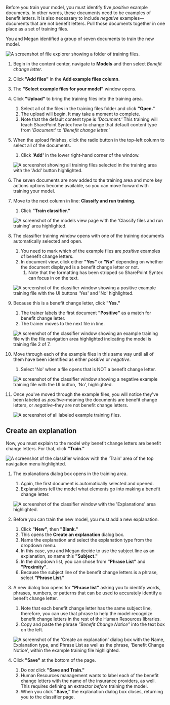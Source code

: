 Before you train your model, you must identify five _positive_ example documents. In other words, these documents need to be examples of benefit letters. It is also necessary to include _negative_ examples—documents that are not benefit letters. Pull those documents together in one place as a set of training files.

You and Megan identified a group of seven documents to train the new model.

![A screenshot of file explorer showing a folder of training files.](../media/training-files.png)

1. Begin in the content center, navigate to **Models** and then select _Benefit change letter_.
1. Click **"Add files"** in the **Add example files column**.
1. The **"Select example files for your model"** window opens.
1. Click **"Upload"** to bring the training files into the training area.
   1. Select all of the files in the training files folder and click **"Open."**
   1. The upload will begin. It may take a moment to complete.
   1. Note that the default content type is _'Document.'_ This training will teach SharePoint Syntex how to change that default content type from _'Document'_ to _'Benefit change letter.'_
1. When the upload finishes, click the radio button in the top-left column to select all of the documents.
   1. Click **'Add'** in the lower right-hand corner of the window.

    ![A screenshot showing all training files selected in the training area with the 'Add' button highlighted.](../media/add-training-files.png)

1. The seven documents are now added to the training area and more key actions options become available, so you can move forward with training your model.
1. Move to the next column in line: **Classify and run training**.
   1. Click **"Train classifier."**

    ![A screenshot of the models view page with the 'Classify files and run training' area highlighted.](../media/train-classifier.png)

1. The classifier training window opens with one of the training documents automatically selected and open.
   1. You need to mark which of the example files are _positive_ examples of benefit change letters.
   1. In document view, click either **"Yes"** or **"No"** depending on whether the document displayed is a benefit change letter or not.
       1. Note that the formatting has been stripped so SharePoint Syntex can focus in on the text.

    ![A screenshot of the classifier window showing a positive example training file with the UI buttons 'Yes' and 'No' highlighted.](../media/define-change-letter.png)

1. Because this is a benefit change letter, click **"Yes."**
   1. The trainer labels the first document **"Positive"** as a match for benefit change letter.
   1. The trainer moves to the next file in line.

    ![A screenshot of the classifier window showing an example training file with the file navigation area highlighted indicating the model is training file 2 of 7.](../media/second-letter.png)

1. Move through each of the example files in this same way until all of them have been identified as either _positive_ or _negative_.
   1. Select 'No' when a file opens that is NOT a benefit change letter.

    ![A screenshot of the classifier window showing a negative example training file with the UI button, 'No', highlighted.](../media/negative-letter-example.png)

1. Once you've moved through the example files, you will notice they've been labeled as _positive_–meaning the documents are benefit change letters, or _negative_–they are not benefit change letters.

    ![A screenshot of all labeled example training files.](../media/labels.png)

## Create an explanation

Now, you must explain to the model _why_ benefit change letters are benefit change letters. For that, click **"Train."**

![A screenshot of the classifier window with the 'Train' area of the top navigation menu highlighted.](../media/train-the-model.png)

1. The explanations dialog box opens in the training area.
    1. Again, the first document is automatically selected and opened.  
    1. Explanations tell the model what elements go into making a benefit change letter.

    ![A screenshot of the classifier window with the 'Explanations' area highlighted.](../media/not-yet-trained.png)

1. Before you can train the new model, you must add a new explanation.
   1. Click **"New"**, then **"Blank."**
   1. This opens the **Create an explanation** dialog box.
   1. Name the explanation and select the explanation type from the dropdown menu.
   1. In this case, you and Megan decide to use the subject line as an explanation, so name this **"Subject."**
   1. In the dropdown list, you can chose from **"Phrase List"** and **"Proximity"**.
   1. Because the subject line of the benefit change letters is a phrase, select **"Phrase List."**
1. A new dialog box opens for **"Phrase list"** asking you to identify words, phrases, numbers, or patterns that can be used to accurately identify a benefit change letter.
   1. Note that each benefit change letter has the same subject line, therefore, you can use that phrase to help the model recognize benefit change letters in the rest of the Human Resources libraries.
   1. Copy and paste the phrase _"Benefit Change Notice"_ into the text box on the left.

    ![A screenshot of the 'Create an explanation' dialog box with the Name, Explanation type, and Phrase List as well as the phrase, 'Benefit Change Notice', within the example training file highlighted.](../media/create-an-explanation.png)

1. Click **"Save"** at the bottom of the page.
   1. Do _not_ click **"Save and Train."**
   1. Human Resources management wants to label each of the benefit change letters with the name of the insurance providers, as well. This requires defining an extractor _before_ training the model.
   1. When you click **"Save,"** the explanation dialog box closes, returning you to the classifier page.
